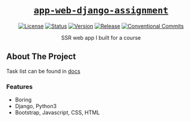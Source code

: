 <div align="center" markdown="1">

# [`app-web-django-assignment`][url-repo]

[![License][badge-license]][url-license]
[![Status][badge-status-finished]][url-repo]
[![Version][badge-version]][url-version]
[![Release][badge-workflow-release]][url-workflow-release]
[![Conventional Commits][badge-conventionalcommits]][url-conventionalcommits]

SSR web app I built for a course

</div>

## About The Project

Task list can be found in [docs]

### Features

- Boring
- Django, Python3 
- Bootstrap, Javascript, CSS, HTML 

<!-- relative links -->

[docs]: docs

<!-- project links -->

[url-repo]: https://github.com/shishifubing/app-web-django-assignment
[url-license]: https://github.com/shishifubing/app-web-django-assignment/blob/main/LICENSE
[url-workflow-release]: https://github.com/shishifubing/app-web-django-assignment/actions/workflows/release.yml
[url-version]: https://github.com/shishifubing/app-web-django-assignment/releases/latest

<!-- external links -->

[url-conventionalcommits]: https://conventionalcommits.org

<!-- badge links -->

[badge-status-finished]: https://img.shields.io/badge/status-finished-informational
[badge-license]: https://img.shields.io/github/license/shishifubing/app-web-django-assignment.svg
[badge-workflow-release]: https://img.shields.io/github/actions/workflow/status/shishifubing/app-web-django-assignment.svg/release.yml?branch=main&label=release&logo=github
[badge-version]: https://img.shields.io/github/v/release/shishifubing/app-web-django-assignment.svg?label=version

<!-- other badge links -->

[badge-conventionalcommits]: https://img.shields.io/badge/conventional--commits-1.0.0-%23FE5196?logo=conventionalcommits&logoColor=white

